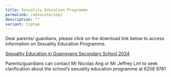 ```yaml
---
title: Sexuality Education Programme
permalink: /advocate/sep/
description: ""
variant: tiptap
---
```

<p>Dear parents/ guardians, please click on the&nbsp;download link below&nbsp;to
access information on Sexuality Education Programme.</p>
<p><a href="/files/2024_Info_on_SEd_for_GYSS_Website_7_Feb.pdf" rel="noopener noreferrer nofollow" target="_blank">Sexuality Education in Guangyang Secondary School 2024</a>
</p>
<p>Parents/guardians can contact Mr Nicolas Ang or Mr Jeffrey Lim to seek
clarification about the school’s sexuality education programme at 6258
9781</p>